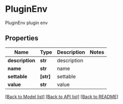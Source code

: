# PluginEnv

PluginEnv plugin env
## Properties
Name | Type | Description | Notes
------------ | ------------- | ------------- | -------------
**description** | **str** | description | 
**name** | **str** | name | 
**settable** | **[str]** | settable | 
**value** | **str** | value | 

[[Back to Model list]](../README.md#documentation-for-models) [[Back to API list]](../README.md#documentation-for-api-endpoints) [[Back to README]](../README.md)


